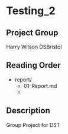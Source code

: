 # Testing_2

## Project Group

Harry Wilson
DSBristol

## Reading Order

* report/
  - 01-Report.md
  - 
## Description

 Group Project for DST
